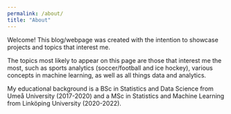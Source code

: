 ```yaml
---
permalink: /about/
title: "About"
---
```


Welcome! This blog/webpage was created with the intention to showcase projects
and topics that interest me.  

The topics most likely to appear on this page are those that interest me the most, 
such as sports analytics (soccer/football and ice hockey), various concepts in 
machine learning, as well as all things data and analytics.

My educational background is a BSc in Statistics and Data Science from Umeå University (2017-2020) and
a MSc in Statistics and Machine Learning from Linköping University (2020-2022). 
